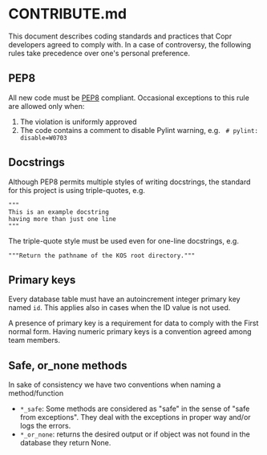 # CONTRIBUTE.md

This document describes coding standards and practices that Copr developers
agreed to comply with. In a case of controversy, the following rules take
precedence over one's personal preference.


## PEP8

All new code must be [PEP8][pep8] compliant. Occasional exceptions to this rule
are allowed only when:

1. The violation is uniformly approved
2. The code contains a comment to disable Pylint warning,
   e.g. ` # pylint: disable=W0703`


## Docstrings

Although PEP8 permits multiple styles of writing docstrings, the standard for
this project is using triple-quotes, e.g.

    """
    This is an example docstring
    having more than just one line
    """

The triple-quote style must be used even for one-line docstrings, e.g.

    """Return the pathname of the KOS root directory."""


## Primary keys

Every database table must have an autoincrement integer primary key named `id`.
This applies also in cases when the ID value is not used.

A presence of primary key is a requirement for data to comply with the First
normal form. Having numeric primary keys is a convention agreed among team
members.


## Safe, or_none methods

In sake of consistency we have two conventions when naming a method/function

- `*_safe`: Some methods are considered as "safe" in the sense of "safe from exceptions". They
deal with the exceptions in proper way and/or logs the errors.
- `*_or_none`: returns the desired output or if object was not found in the database they
return None.


[pep8]: https://www.python.org/dev/peps/pep-0008/
